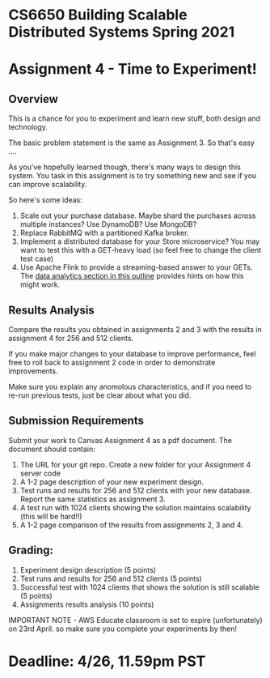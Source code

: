 # CS6650 Building Scalable Distributed Systems Spring 2021

# Assignment 4 - Time to Experiment!

## Overview

This is a chance for you to experiment and learn new stuff, both design and technology.

The basic problem statement is the same as Assignment 3. So that's easy ....

As you've hopefully learned though, there's many ways to design this system. You task in this assignment is to try something new and see if you can improve scalability.

So here's some ideas:
1. Scale out your purchase database. Maybe shard the purchases across multiple instances? Use DynamoDB? Use MongoDB?
1. Replace RabbitMQ with a partitioned Kafka broker.
1. Implement a distributed database for your Store microservice? You may want to test this with a GET-heavy load (so feel free to change the client test case)
1. Use Apache Flink to provide a streaming-based answer to your GETs. The [data analytics section in this outline](https://flink.apache.org/usecases.html) provides hints on how this might work. 

## Results Analysis

Compare the results you obtained in assignments 2 and 3 with the results in assignment 4 for 256 and 512 clients. 

If you make major changes to your database to improve performance, feel free to roll back to assignment 2 code in order to demonstrate improvements. 

Make sure you explain any anomolous characteristics, and if you need to re-run previous tests, just be clear about what you did.

## Submission Requirements
Submit your work to Canvas Assignment 4 as a pdf document. The document should contain:

1. The URL for your git repo. Create a new folder for your Assignment 4 server code
1. A 1-2 page description of your new experiment design. 
1. Test runs and results for 256 and 512 clients with your new database. Report the same statistics as assignment 3.
1. A test run with 1024 clients showing the solution maintains scalability (this will be hard!!)
1. A 1-2 page comparison of the results from assignments 2, 3 and 4. 

## Grading:
1. Experiment design description (5 points) 
1. Test runs and results for 256 and 512 clients (5 points)  
1. Successful test with 1024 clients that shows the solution is still scalable (5 points)
1. Assignments results analysis (10 points) 

IMPORTANT NOTE - AWS Educate classroom is set to expire (unfortunately) on 23rd April. so make sure you complete your experiments by then!
# Deadline: 4/26, 11.59pm PST 
